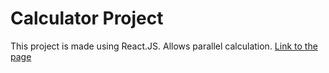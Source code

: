 # Calculator Project
This project is made using React.JS. Allows parallel calculation.
[Link to the page](ttps://iliazaidin.github.io/calculator/)
